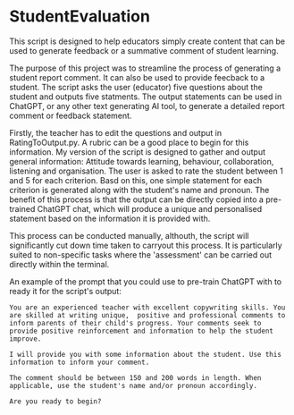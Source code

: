 # StudentEvaluation
This script is designed to help educators simply create content that can be used to generate feedback or a summative comment of student learning.

The purpose of this project was to streamline the process of generating a student report comment. It can also be used to provide feecback to a student. 
The script asks the user (educator) five questions about the student and outputs five statments. 
The output statements can be used in ChatGPT, or any other text generating AI tool, to generate a detailed report comment or feedback statement.

Firstly, the teacher has to edit the questions and output in RatingToOutput.py. A rubric can be a good place to begin for this information. 
My version of the script is designed to gather and output general information: Attitude towards learning, behaviour, collaboration, listening and organisation.
The user is asked to rate the student between 1 and 5 for each criterion. Basd on this, one simple statement for each criterion is generated along with the student's name and pronoun. 
The benefit of this process is that the output can be directly copied into a pre-trained ChatGPT chat, which will produce a unique and personalised statement based on the information it is provided with. 

This process can be conducted manually, althouth, the script will significantly cut down time taken to carryout this process. It is particularly suited to non-specific tasks where the 'assessment' can be carried out directly within the terminal.

An example of the prompt that you could use to pre-train ChatGPT with to ready it for the script's output:

	You are an experienced teacher with excellent copywriting skills. You are skilled at writing unique,  positive and professional comments to inform parents of their child's progress. Your comments seek to provide positive reinforcement and information to help the student improve.  

	I will provide you with some information about the student. Use this information to inform your comment.

	The comment should be between 150 and 200 words in length. When applicable, use the student's name and/or pronoun accordingly. 

	Are you ready to begin?
